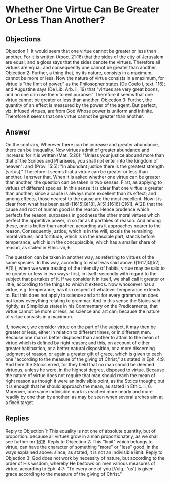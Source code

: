# Whether One Virtue Can Be Greater Or Less Than Another?
## Objections
Objection 1: It would seem that one virtue cannot be greater or less than another. For it is written (Apoc. 21:16) that the sides of the city of Jerusalem are equal; and a gloss says that the sides denote the virtues. Therefore all virtues are equal; and consequently one cannot be greater than another.
Objection 2: Further, a thing that, by its nature, consists in a maximum, cannot be more or less. Now the nature of virtue consists in a maximum, for virtue is "the limit of power," as the Philosopher states (De Coelo i, text. 116); and Augustine says (De Lib. Arb. ii, 19) that "virtues are very great boons, and no one can use them to evil purpose." Therefore it seems that one virtue cannot be greater or less than another.
Objection 3: Further, the quantity of an effect is measured by the power of the agent. But perfect, viz. infused virtues, are from God Whose power is uniform and infinite. Therefore it seems that one virtue cannot be greater than another.
## Answer
On the contrary, Wherever there can be increase and greater abundance, there can be inequality. Now virtues admit of greater abundance and increase: for it is written (Mat. 5:20): "Unless your justice abound more than that of the Scribes and Pharisees, you shall not enter into the kingdom of heaven": and (Prov. 15:5): "In abundant justice there is the greatest strength [virtus]." Therefore it seems that a virtue can be greater or less than another.
I answer that, When it is asked whether one virtue can be greater than another, the question can be taken in two senses. First, as applying to virtues of different species. In this sense it is clear that one virtue is greater than another; since a cause is always more excellent than its effect; and among effects, those nearest to the cause are the most excellent. Now it is clear from what has been said ([1615]Q[18], A[5];[1616] Q[61], A[2]) that the cause and root of human good is the reason. Hence prudence which perfects the reason, surpasses in goodness the other moral virtues which perfect the appetitive power, in so far as it partakes of reason. And among these, one is better than another, according as it approaches nearer to the reason. Consequently justice, which is in the will, excels the remaining moral virtues; and fortitude, which is in the irascible part, stands before temperance, which is in the concupiscible, which has a smaller share of reason, as stated in Ethic. vii, 6.

The question can be taken in another way, as referring to virtues of the same species. In this way, according to what was said above ([1617]Q[52], A[1] ), when we were treating of the intensity of habits, virtue may be said to be greater or less in two ways: first, in itself; secondly with regard to the subject that partakes of it. If we consider it in itself, we shall call it greater or little, according to the things to which it extends. Now whosoever has a virtue, e.g. temperance, has it in respect of whatever temperance extends to. But this does not apply to science and art: for every grammarian does not know everything relating to grammar. And in this sense the Stoics said rightly, as Simplicius states in his Commentary on the Predicaments, that virtue cannot be more or less, as science and art can; because the nature of virtue consists in a maximum.

If, however, we consider virtue on the part of the subject, it may then be greater or less, either in relation to different times, or in different men. Because one man is better disposed than another to attain to the mean of virtue which is defined by right reason; and this, on account of either greater habituation, or a better natural disposition, or a more discerning judgment of reason, or again a greater gift of grace, which is given to each one "according to the measure of the giving of Christ," as stated in Eph. 4:9. And here the Stoics erred, for they held that no man should be deemed virtuous, unless he were, in the highest degree, disposed to virtue. Because the nature of virtue does not require that man should reach the mean of right reason as though it were an indivisible point, as the Stoics thought; but it is enough that he should approach the mean, as stated in Ethic. ii, 6. Moreover, one same indivisible mark is reached more nearly and more readily by one than by another: as may be seen when several arches aim at a fixed target.
## Replies
Reply to Objection 1: This equality is not one of absolute quantity, but of proportion: because all virtues grow in a man proportionately, as we shall see further on [1618](A[2]).
Reply to Objection 2: This "limit" which belongs to virtue, can have the character of something "more" or "less" good, in the ways explained above: since, as stated, it is not an indivisible limit.
Reply to Objection 3: God does not work by necessity of nature, but according to the order of His wisdom, whereby He bestows on men various measures of virtue, according to Eph. 4:7: "To every one of you [Vulg.: 'us'] is given grace according to the measure of the giving of Christ."